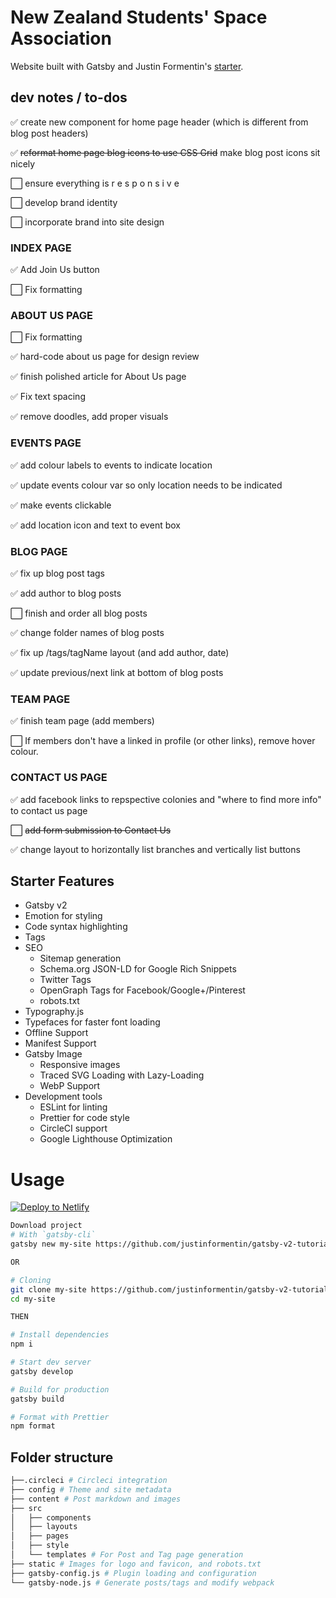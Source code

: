 # New Zealand Students' Space Association
Website built with Gatsby and Justin Formentin's <a href="https://github.com/justinformentin/gatsby-v2-tutorial-starter">starter</a>.

## dev notes / to-dos
:white_check_mark: create new component for home page header (which is different from blog post headers)

:white_check_mark: <strike>reformat home page blog icons to use CSS Grid</strike> make blog post icons sit nicely

:white_large_square: ensure everything is r e s p o n s i v e

:white_large_square: develop brand identity

:white_large_square: incorporate brand into site design

### INDEX PAGE

:white_check_mark: Add Join Us button

:white_large_square: Fix formatting

### ABOUT US PAGE

:white_large_square: Fix formatting

:white_check_mark: hard-code about us page for design review

:white_check_mark: finish polished article for About Us page

:white_check_mark: Fix text spacing

:white_check_mark: remove doodles, add proper visuals

### EVENTS PAGE

:white_check_mark: add colour labels to events to indicate location

:white_check_mark: update events colour var so only location needs to be indicated

:white_check_mark: make events clickable

:white_check_mark: add location icon and text to event box

### BLOG PAGE

:white_check_mark: fix up blog post tags 

:white_check_mark: add author to blog posts

:white_large_square: finish and order all blog posts

:white_check_mark: change folder names of blog posts

:white_check_mark: fix up /tags/tagName layout (and add author, date)

:white_check_mark: update previous/next link at bottom of blog posts

### TEAM PAGE

:white_check_mark: finish team page (add members)

:white_large_square: If members don't have a linked in profile (or other links), remove hover colour.

### CONTACT US PAGE

:white_check_mark: add facebook links to repspective colonies and "where to find more info" to contact us page

:white_large_square: <strike>add form submission to Contact Us</strike>

:white_check_mark: change layout to horizontally list branches and vertically list buttons

## Starter Features

- Gatsby v2
- Emotion for styling
- Code syntax highlighting
- Tags
- SEO
  - Sitemap generation
  - Schema.org JSON-LD for Google Rich Snippets
  - Twitter Tags
  - OpenGraph Tags for Facebook/Google+/Pinterest
  - robots.txt
- Typography.js
- Typefaces for faster font loading
- Offline Support
- Manifest Support
- Gatsby Image
  - Responsive images
  - Traced SVG Loading with Lazy-Loading
  - WebP Support
- Development tools
  - ESLint for linting
  - Prettier for code style
  - CircleCI support
  - Google Lighthouse Optimization

# Usage

[![Deploy to Netlify](https://www.netlify.com/img/deploy/button.svg)](https://app.netlify.com/start/deploy?repository=https://github.com/justinformentin/gatsby-v2-tutorial-starter)

```bash
Download project
# With `gatsby-cli`
gatsby new my-site https://github.com/justinformentin/gatsby-v2-tutorial-starter

OR

# Cloning
git clone my-site https://github.com/justinformentin/gatsby-v2-tutorial-starter.git
cd my-site

THEN

# Install dependencies
npm i

# Start dev server
gatsby develop

# Build for production
gatsby build

# Format with Prettier
npm format

```

## Folder structure
```bash
├──.circleci # Circleci integration
├── config # Theme and site metadata
├── content # Post markdown and images
├── src
│   ├── components
│   ├── layouts
│   ├── pages
│   ├── style
│   └── templates # For Post and Tag page generation
├── static # Images for logo and favicon, and robots.txt
├── gatsby-config.js # Plugin loading and configuration
└── gatsby-node.js # Generate posts/tags and modify webpack
```
